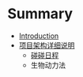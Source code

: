 # Summary

* [Introduction](README.md)
* [项目架构详细说明](xiang_mu_jia_gou_xiang_xi_shuo_ming.md)
   * [碰碰日程](peng_peng_ri_cheng.md)
   * 生物动力法

